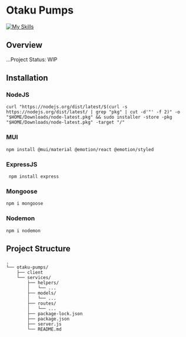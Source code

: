 # Otaku Pumps
[![My Skills](https://skillicons.dev/icons?i=mongo,express,react,nodejs,js,html,css,mui)](https://skillicons.dev)
## Overview
...Project Status: WIP
## Installation
### NodeJS 
```
curl "https://nodejs.org/dist/latest/$(curl -s https://nodejs.org/dist/latest/ | grep "pkg" | cut -d'"' -f 2)" -o "$HOME/Downloads/node-latest.pkg" && sudo installer -store -pkg "$HOME/Downloads/node-latest.pkg" -target "/"
```
### MUI
```
npm install @mui/material @emotion/react @emotion/styled
```
### ExpressJS
```
 npm install express
```
### Mongoose
```
npm i mongoose
```
### Nodemon
```
npm i nodemon
```
## Project Structure
```
.
└── otaku-pumps/
    ├── client
    └── services/
        ├── helpers/
        │   └── ...
        ├── models/
        │   └── ...
        ├── routes/
        │   └── ...
        ├── package-lock.json
        ├── package.json
        ├── server.js
        └── README.md
```
